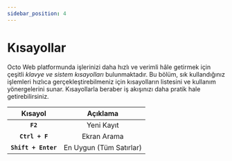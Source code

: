 ```yaml
---
sidebar_position: 4
---
```


# Kısayollar

Octo Web platformunda işlerinizi daha hızlı ve verimli hâle getirmek için çeşitli *klavye ve sistem kısayolları* bulunmaktadır. Bu bölüm, sık kullandığınız işlemleri hızlıca gerçekleştirebilmeniz için kısayolların listesini ve kullanım yönergelerini sunar. Kısayollarla beraber iş akışınızı daha pratik hale getirebilirsiniz.

| Kısayol    | Açıklama |
| :--------: | :-------: |
| **`F2`** | Yeni Kayıt     |
| **`Ctrl + F`** | Ekran Arama     |
| **`Shift + Enter`**  | En Uygun (Tüm Satırlar)    |
